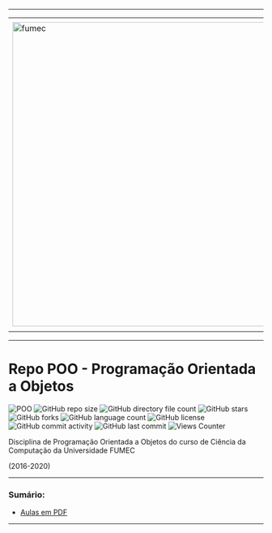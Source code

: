 -----

<div align="center">
  <table>
    <tr>
      <td align="center" colspan="2"></td>
    </tr> 
    <tr>
      <td>
        <img align="center" width="600px" src="https://joaopauloaramuni.github.io/image/fumec-logo2.png?raw=true" alt="fumec"/>
      </td>
      <td>
        <img align="center" width="600px" src="https://joaopauloaramuni.github.io/image/fumec-hist.png?raw=true" alt="fumec-hist"/>
      </td>
    </tr>
    <tr>
      <td align="center" colspan="2"></td>
    </tr> 
  </table>
</div>

-----

# Repo POO - Programação Orientada a Objetos

![POO](https://img.shields.io/badge/POO-007ec6?style=for-the-badge&logo=windows&logoColor=white) ![GitHub repo size](https://img.shields.io/github/repo-size/joaopauloaramuni/poo?style=for-the-badge&logo=files) ![GitHub directory file count](https://img.shields.io/github/directory-file-count/joaopauloaramuni/poo?style=for-the-badge&logo=files) ![GitHub stars](https://img.shields.io/github/stars/joaopauloaramuni/poo?style=for-the-badge&logo=github) ![GitHub forks](https://img.shields.io/github/forks/joaopauloaramuni/poo?style=for-the-badge&logo=git) ![GitHub language count](https://img.shields.io/github/languages/count/joaopauloaramuni/poo?style=for-the-badge&logo=python) ![GitHub license](https://img.shields.io/github/license/joaopauloaramuni/poo?style=for-the-badge&color=007ec6&logo=opensourceinitiative) ![GitHub commit activity](https://img.shields.io/github/commit-activity/m/joaopauloaramuni/poo?style=for-the-badge&color=007ec6&logo=gitkraken) ![GitHub last commit](https://img.shields.io/github/last-commit/joaopauloaramuni/poo?style=for-the-badge&logo=clockify) ![Views Counter](https://views-counter.vercel.app/badge?pageId=https%3A%2F%2Fgithub%2Ecom%2Fjoaopauloaramuni%2Fpoo&leftColor=555555&rightColor=007ec6&type=total&label=RepoViews)  

Disciplina de Programação Orientada a Objetos do curso de Ciência da Computação da Universidade FUMEC

(2016-2020)

-----

### Sumário:
- [Aulas em PDF](https://github.com/joaopauloaramuni/poo/tree/main/PDF)

-----
